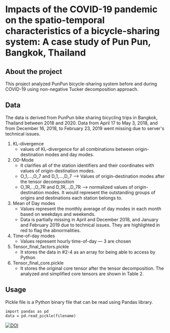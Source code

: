 # Impacts of the COVID-19 pandemic on the spatio-temporal characteristics of a bicycle-sharing system: A case study of Pun Pun, Bangkok, Thailand
## About the project
This project analyzed PunPun bicycle-sharing system before and during COVID-19 using non-negative Tucker decomposition approach. 

## Data
The data is derived from PunPun bike sharing bicycling trips in Bangkok, Thailand between 2018 and 2020. Data from April 17 to May 3, 2018, and from December 16, 2018, to February 23, 2019 went missing due to server's technical issues.
1. KL-divergence
    - values of KL-divergence for all combinations between origin-destination modes and day modes.
2. OD-Mode
    - It clarifies all of the station identifiers and their coordinates with values of origin-destination modes.
    - O_1,...,O_7 and D_1,...,D_7 --> Values of origin-destination modes after the tensor decomposition
    - O_1R,..,O_7R and D_1R,..,D_7R --> normalized values of origin-destination modes. It would represent the outstanding groups of origins and destinations each station belongs to.
3. Mean of Day modes
    - Values represent the monthly average of day modes in each month based on weekdays and weekends.
    - Data is partially missing in April and December 2018, and January and February 2019 due to technical issues. They are highlighted in red to flag the abnormalities.
4. Time-of-day modes
    - Values represent hourly time-of-day — 3 are chosen
5. Tensor_final_factors.pickle
    - It stores the data in #2-4 as an array for being able to access by Python
6. Tensor_final_core.pickle
    - It stores the original core tensor after the tensor decomposition.
The analyzed and simplified core tensors are shown in Table 2.


## Usage
Pickle file is a Python binary file that can be read using Pandas library.
```
import pandas as pd
data = pd.read_pickle(filename)
```
[![DOI](https://zenodo.org/badge/505707457.svg)](https://zenodo.org/badge/latestdoi/505707457)
